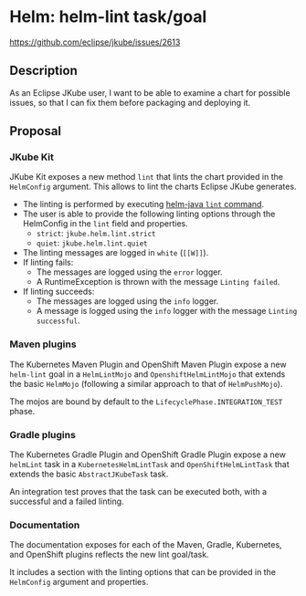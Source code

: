 # Helm: helm-lint task/goal

https://github.com/eclipse/jkube/issues/2613

## Description

As an Eclipse JKube user, I want to be able to examine a chart for possible issues, so that I can fix them before packaging and deploying it.

## Proposal

### JKube Kit

JKube Kit exposes a new method `lint` that lints the chart provided in the `HelmConfig` argument.
This allows to lint the charts Eclipse JKube generates.

- The linting is performed by executing [helm-java `lint` command](https://github.com/manusa/helm-java#lint).
- The user is able to provide the following linting options through the HelmConfig in the `lint` field and properties.
  - `strict`: `jkube.helm.lint.strict`
  - `quiet`: `jkube.helm.lint.quiet`
- The linting messages are logged in `white` (`[[W]]`).
- If linting fails:
  - The messages are logged using the `error` logger.
  - A RuntimeException is thrown with the message `Linting failed`.
- If linting succeeds:
  - The messages are logged using the `info` logger.
  - A message is logged using the `info` logger with the message `Linting successful`.

### Maven plugins

The Kubernetes Maven Plugin and OpenShift Maven Plugin expose a new `helm-lint` goal in a `HelmLintMojo` and `OpenshiftHelmLintMojo` that extends the basic `HelmMojo` (following a similar approach to that of `HelmPushMojo`).

The mojos are bound by default to the `LifecyclePhase.INTEGRATION_TEST` phase. 

### Gradle plugins

The Kubernetes Gradle Plugin and OpenShift Gradle Plugin expose a new `helmLint` task in a `KubernetesHelmLintTask` and `OpenShiftHelmLintTask` that extends the basic `AbstractJKubeTask` task.

An integration test proves that the task can be executed both, with a successful and a failed linting.

### Documentation

The documentation exposes for each of the Maven, Gradle, Kubernetes, and OpenShift plugins reflects the new lint goal/task.

It includes a section with the linting options that can be provided in the `HelmConfig` argument and properties.
